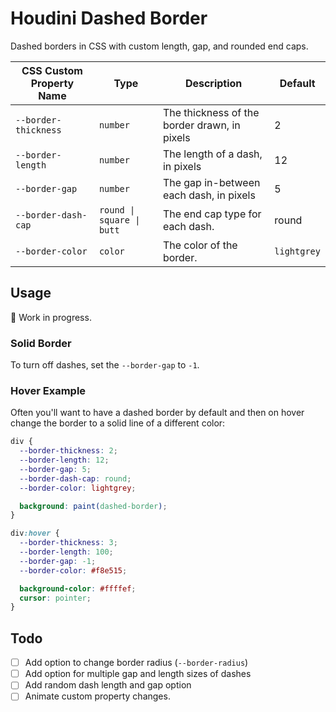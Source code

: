 # Houdini Dashed Border

Dashed borders in CSS with custom length, gap, and rounded end caps.

| CSS Custom Property Name | Type | Description | Default |
|---|-------|------|---|
| `--border-thickness` | `number` | The thickness of the border drawn, in pixels | 2 |
| `--border-length` | `number` | The length of a dash, in pixels | 12 |
| `--border-gap` | `number` | The gap in-between each dash, in pixels | 5 |
| `--border-dash-cap` | `round \| square \| butt` | The end cap type for each dash. | round |
| `--border-color` | `color` | The color of the border. | `lightgrey` |

## Usage

🚧 Work in progress.

### Solid Border

To turn off dashes, set the `--border-gap` to `-1`.

### Hover Example

Often you'll want to have a dashed border by default and then on hover change the border to a solid line of a different color:

```css
div {
  --border-thickness: 2;
  --border-length: 12;
  --border-gap: 5;
  --border-dash-cap: round;
  --border-color: lightgrey;

  background: paint(dashed-border);
}

div:hover {
  --border-thickness: 3;
  --border-length: 100;
  --border-gap: -1;
  --border-color: #f8e515;

  background-color: #ffffef;
  cursor: pointer;
}
```

## Todo

- [ ] Add option to change border radius (`--border-radius`)
- [ ] Add option for multiple gap and length sizes of dashes
- [ ] Add random dash length and gap option
- [ ] Animate custom property changes.
